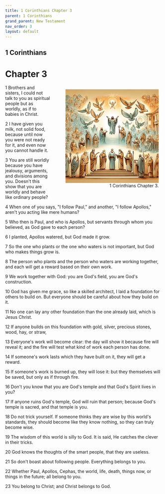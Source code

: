```yaml
---
title: 1 Corinthians Chapter 3
parent: 1 Corinthians
grand_parent: New Testament
nav_order: 3
layout: default
---
```


## 1 Corinthians

# Chapter 3

<figure style="float: right; margin-right: 10px;">
    <img src="/assets/Image/1 Corinthians/500/3.jpg" alt="1 Corinthians Chapter 3" style="width: 300px; height: 300px; float: right;padding-left: 10px;"/>
    <figcaption style="clear: both;text-align: right;">1 Corinthians Chapter 3.</figcaption>
</figure>
1 Brothers and sisters, I could not talk to you as spiritual people but as worldly, as if to babies in Christ.

2 I have given you milk, not solid food, because until now you were not ready for it, and even now you cannot handle it.

3 You are still worldly because you have jealousy, arguments, and divisions among you. Doesn't this show that you are worldly and behave like ordinary people?

4 When one of you says, "I follow Paul," and another, "I follow Apollos," aren't you acting like mere humans?

5 Who then is Paul, and who is Apollos, but servants through whom you believed, as God gave to each person?

6 I planted, Apollos watered, but God made it grow.

7 So the one who plants or the one who waters is not important, but God who makes things grow is.

8 The person who plants and the person who waters are working together, and each will get a reward based on their own work.

9 We work together with God: you are God's field, you are God's construction.

10 God has given me grace, so like a skilled architect, I laid a foundation for others to build on. But everyone should be careful about how they build on it.

11 No one can lay any other foundation than the one already laid, which is Jesus Christ.

12 If anyone builds on this foundation with gold, silver, precious stones, wood, hay, or straw,

13 Everyone's work will become clear: the day will show it because fire will reveal it; and the fire will test what kind of work each person has done.

14 If someone's work lasts which they have built on it, they will get a reward.

15 If someone's work is burned up, they will lose it: but they themselves will be saved, but only as if through fire.

16 Don't you know that you are God's temple and that God's Spirit lives in you?

17 If anyone ruins God's temple, God will ruin that person; because God's temple is sacred, and that temple is you.

18 Do not trick yourself. If someone thinks they are wise by this world's standards, they should become like they know nothing, so they can truly become wise.

19 The wisdom of this world is silly to God. It is said, He catches the clever in their tricks.

20 God knows the thoughts of the smart people, that they are useless.

21 So don't boast about following people. Everything belongs to you.

22 Whether Paul, Apollos, Cephas, the world, life, death, things now, or things in the future; all belong to you.

23 You belong to Christ; and Christ belongs to God.


